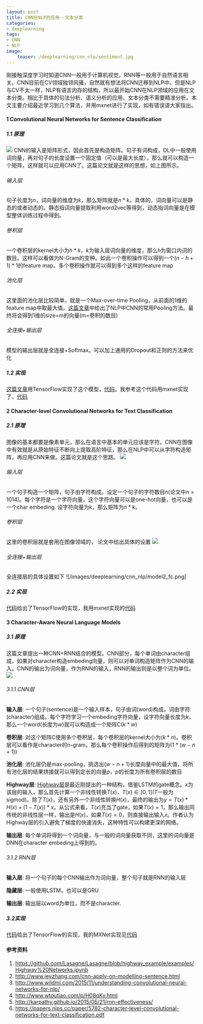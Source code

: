 ```yaml
---
layout: post
title: CNN在NLP的应用--文本分类
categories:
- deeplearning
tags:
- CNN
- NLP
image:
    teaser: /deeplearning/cnn_nlp/sentiment.jpg
---
```


刚接触深度学习时知道CNN一般用于计算机视觉，RNN等一般用于自然语言相关。CNN目前在CV领域独领风骚，自然就有想法将CNN迁移到NLP中。但是NLP与CV不太一样，NLP有语言内存的结构，所以最开始CNN在NLP领域的应用在文本分类。相比于具体的句法分析、语义分析的应用，文本分类不需要精准分析。本文主要介绍最近学习到几个算法，并用mxnet进行了实现，如有错误请大家指出。

#### 1 Convolutional Neural Networks for Sentence Classification
##### 1.1 原理
![](/images/deeplearning/cnn_nlp/model1.png)
CNN的输入是矩阵形式，因此首先是构造矩阵。句子有词构成，DL中一般使用词向量，再对句子的长度设置一个固定值（可以是最大长度），那么就可以构造一个矩阵，这样就可以应用CNN了。这篇论文就是这样的思想，如上图所示。

###### 输入层
句子长度为$n$，词向量的维度为$k$，那么矩阵就是$n*k$。具体的，词向量可以是静态的或者动态的。静态指词向量提取利用word2vec等得到，动态指词向量是在模型整体训练过程中得到。

###### 卷积层
一个卷积层的kernel大小为$h*k$，$k$为输入层词向量的维度，那么$h$为窗口内词的数目。这样可以看做为N-Gram的变种。如此一个卷积操作可以得到一个$(n-h+1)*1$的feature map。多个卷积操作就可以得到多个这样的feature map

###### 池化层
这里面的池化层比较简单，就是一个Max-over-time Pooling，从前面的1维的feature map中取最大值。[这篇文章](http://blog.csdn.net/malefactor/article/details/51078135#0-tsina-1-38411-397232819ff9a47a7b7e80a40613cfe1)中给出了NLP中CNN的常用Pooling方法。最终将会得到1维的size=m的向量(m=卷积的数目)

###### 全连接+输出层
模型的输出层就是全连接+Softmax。可以加上通用的Dropout和正则的方法来优化

##### 1.2 实现
[这篇文章](
http://www.wildml.com/2015/11/understanding-convolutional-neural-networks-for-nlp/)用TensorFlow实现了这个模型，[代码](https://github.com/dennybritz/cnn-text-classification-tf)。我参考这个代码用mxnet实现了，[代码](https://github.com/yxzf/cnn-text-classification-mx)

#### 2 Character-level Convolutional Networks for Text Classification
##### 2.1 原理
图像的基本都要是像素单元，那么在语言中基本的单元应该是字符。CNN在图像中有效就是从原始特征不断向上提取高阶特征，那么在NLP中可以从字符构造矩阵，再应用CNN来做。这篇论文就是这个思路。
![](/images/deeplearning/cnn_nlp/model2.png)
###### 输入层
一个句子构造一个矩阵，句子由字符构成。设定一个句子的字符数目$n$(论文中$n=1014$)。每个字符是一个字符向量，这个字符向量可以是one-hot向量，也可以是一个char embeding. 设字符向量为$k$，那么矩阵为$n*k$。
###### 卷积层
这里的卷积层就是套用在图像领域的， 论文中给出具体的设置
![](/images/deeplearning/cnn_nlp/model2_conv.png)
###### 全连接+输出层
全连接层的具体设置如下
![/images/deeplearning/cnn_nlp/model2_fc.png]

##### 2.2 实现
[代码](https://github.com/scharmchi/char-level-cnn-tf)给出了TensorFlow的实现，我用mxnet实现的[代码](https://github.com/yxzf/char-level-cnn-mx)

#### 3 Character-Aware Neural Language Models
##### 3.1 原理
这篇文章提出一种CNN+RNN结合的模型。CNN部分，每个单词由character组成，如果对character构造embeding向量，则可以对单词构造矩阵作为CNN的输入。CNN的输出为词向量，作为RNN的输入，RNN的输出则是以整个词为单位。
![](/images/deeplearning/cnn_nlp/char-cnn-rnn.png)
###### 3.1.1 CNN层
**输入层**: 一个句子(sentence)是一个输入样本，句子由词(word)构成，词由字符(character)组成。每个字符学习一个embeding字符向量，设字符向量长度为$k$，那么一个word(长度为$w$)就可以构造成一个矩阵C($k*w$)

**卷积层**:
对这个矩阵C使用多个卷积层，每个卷积层的kernel大小为($k*n$)。卷积层可以看作是character的n-gram，那么每个卷积操作后得到的矩阵为($1*(w-n+1)$)

**池化层**:
池化层仍是max-pooling，挑选出($w-n+1$)长度向量中的最大值，将所有池化层的结果拼接就可以得到定长的向量$p$，$p$的长度为所有卷积层的数目

**Highway层**:
[Highway层](https://arxiv.org/pdf/1505.00387.pdf)是最近刚提出的一种结构，借鉴LSTM的gate概念。$x$为该层的输入，那么首先计算一个非线性转换$T(x)$，$T(x)\in [0, 1]$($T$一般为sigmod)。除了$T(x)$，还有另外一个非线性转换$H(x)$，最终的输出为$y = T(x) * H(x) + (1 - T(x)) * x$。从公式来看，$T(x)$充当了gate，如果$T(x)=1$，那么输出同传统的非线性层一样，输出是$H(x)$，如果$T(x)=0$，则直接输出输入$x$。作者认为Highway层的引入避免了梯度的快速消失，这种特性可以构建更深的网络。

**输出层**:
每个单词将得到一个词向量，与一般的词向量获取不同，这里的词向量是DNN在character embeding上得到的。

###### 3.1.2 RNN层
**输入层**:
将一个句子的每个CNN输出作为词向量，整个句子就是RNN的输入层

**隐藏层**:
一般使用LSTM，也可以是GRU

**输出层**:
输出层以word为单位，而不是character. 

##### 3.2实现
[代码](https://github.com/carpedm20/lstm-char-cnn-tensorflow)给出了TensorFlow的实现，我的MXNet实现见[代码](https://github.com/yxzf/lstm-char-cnn-mx)



#### 参考资料
1. https://github.com/Lasagne/Lasagne/blob/highway_example/examples/Highway%20Networks.ipynb
2. http://www.jeyzhang.com/cnn-apply-on-modelling-sentence.html
3. http://www.wildml.com/2015/11/understanding-convolutional-neural-networks-for-nlp/
4. http://www.wtoutiao.com/p/H08qKy.html
5. http://karpathy.github.io/2015/05/21/rnn-effectiveness/
6. https://papers.nips.cc/paper/5782-character-level-convolutional-networks-for-text-classification.pdf
